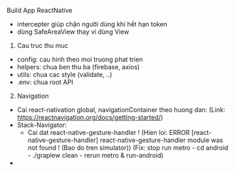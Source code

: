 Build App ReactNative
- intercepter giúp chặn người dùng khi hết hạn token
- dùng SafeAreaView thay vì dùng View

1. Cau truc thu muc
- config: cau hinh theo moi truong phat trien
- helpers: chua ben thu ba (firebase, axios)
- utils: chua cac style (validate, ..)
- .env: chua root API

2. Navigation
- Cai react-nativation global, navigationContainer theo huong dan:
  (Link: https://reactnavigation.org/docs/getting-started/)
- Stack-Navigator:
  + Cai dat react-native-gesture-handler !
    (Hien loi: ERROR [react-native-gesture-handler] react-native-gesture-handler module was not found ! (Bao do tren simulator))
    (Fix: stop run metro - cd android - ./graplew clean - rerun metro & run-android)
- 
